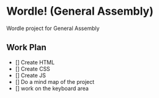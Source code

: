 # Wordle! (General Assembly)

Wordle project for General Assembly

## Work Plan

- [] Create HTML
- [] Create CSS
- [] Create JS
- [] Do a mind map of the project
- [] work on the keyboard area
